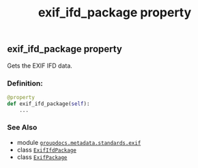 ﻿---
title: exif_ifd_package property
second_title: GroupDocs.Metadata for Python via .NET API References
description: 
type: docs
url: /python-net/groupdocs.metadata.standards.exif/exifpackage/exif_ifd_package/
is_root: false
weight: 180
---

## exif_ifd_package property


Gets the EXIF IFD data.
### Definition:
```python
@property
def exif_ifd_package(self):
    ...
```

### See Also
* module [`groupdocs.metadata.standards.exif`](../../)
* class [`ExifIfdPackage`](/metadata/python-net/groupdocs.metadata.standards.exif/exififdpackage)
* class [`ExifPackage`](/metadata/python-net/groupdocs.metadata.standards.exif/exifpackage)
